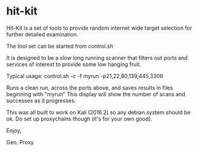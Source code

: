 # hit-kit

Hit-Kit is a set of tools to provide random internet wide target selection for further
detailed examination.

The tool set can be started from control.sh

It is designed to be a slow long running scanner that filters out ports and services of
interest to provide some low hanging fruit.

Typical usage:
	control.sh -c -f myrun -p21,22,80,139,445,3306 

Runs a clean run, across the ports above, and saves results in files beginning with "myrun"
This display will show the number of scans and successes as it progresses.

This was all built to work on Kali (2016.2) so any debian system should be ok. Do set up 
proxychains though (it's for your own good).

Enjoy,

Gen. Proxy
